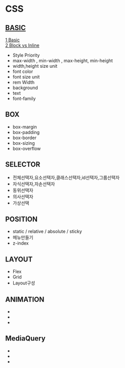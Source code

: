# CSS

[BASIC](https://developer.mozilla.org/ko/docs/Learn/Getting_started_with_the_web/CSS_basics)
---
[1 Basic]() <br>
[2 Block vs Inline](https://blinders.tistory.com/87) <br>
- Style Priority
- max-width , min-width , max-height, min-height
- width,height size unit
- font color 
- font size unit
- rem Width
- background
- text
- font-family

BOX
---
- box-margin
- box-padding
- box-border
- box-sizing
- box-overflow

SELECTOR
---
- 전체선택자,요소선택자,클래스선택자,id선택자,그룹선택자
- 자식선택자,자손선택자
- 동위선택자
- 의사선택자
- 가상선택

POSITION
---
- static / relative / absolute / sticky
- 메뉴만들기
- z-index

LAYOUT
---
- Flex
- Grid
- Layout구성


ANIMATION
---
- 
-
-

MediaQuery
---
-
-
-



 
